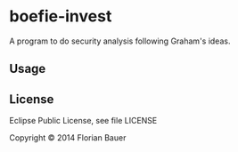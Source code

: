 # boefie-invest

A program to do security analysis following Graham's ideas.

## Usage



## License

Eclipse Public License, see file LICENSE

Copyright © 2014 Florian Bauer

